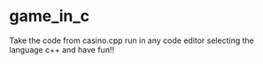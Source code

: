 # game_in_c
Take the code from casino.cpp run in any code editor selecting the language c++ and have fun!!
